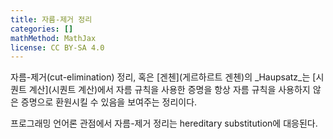 ```yaml
---
title: 자름-제거 정리
categories: []
mathMethod: MathJax
license: CC BY-SA 4.0
---
```


자름-제거(cut-elimination) 정리, 혹은 [겐첸](게르하르트 겐첸)의 _Haupsatz_는 [시퀀트 계산](시퀀트 계산)에서 자름 규칙을 사용한 증명을 항상 자름 규칙을 사용하지 않은 증명으로 환원시킬 수 있음을 보여주는 정리이다.

프로그래밍 언어론 관점에서 자름-제거 정리는 hereditary substitution에 대응된다.
